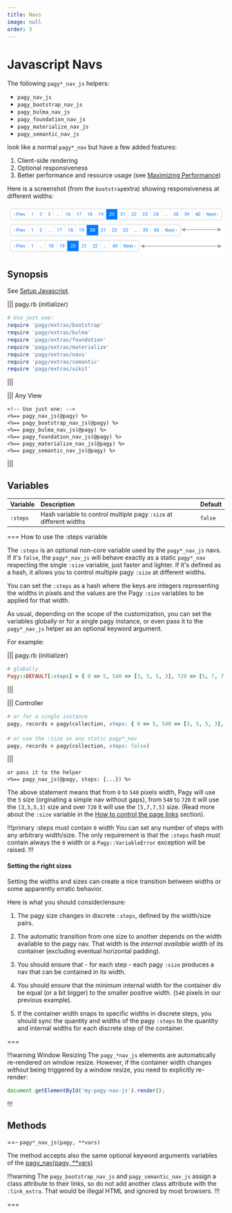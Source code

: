 ```yaml
---
title: Navs
image: null
order: 3
---
```


# Javascript Navs

The following `pagy*_nav_js` helpers:

- `pagy_nav_js`
- `pagy_bootstrap_nav_js`
- `pagy_bulma_nav_js`
- `pagy_foundation_nav_js`
- `pagy_materialize_nav_js`
- `pagy_semantic_nav_js`

look like a normal `pagy*_nav` but have a few added features:

1. Client-side rendering
2. Optional responsiveness
3. Better performance and resource usage (see [Maximizing Performance](/docs/how-to.md#maximize-performance))

Here is a screenshot (from the `bootstrap`extra) showing responsiveness at different widths:

![bootstrap_nav_js](/docs/assets/images/bootstrap_nav_js.png)

## Synopsis

See [Setup Javascript](setup.md).

||| pagy.rb (initializer)

```ruby
# Use just one:
require 'pagy/extras/bootstrap'
require 'pagy/extras/bulma'
require 'pagy/extras/foundation'
require 'pagy/extras/materialize'
require 'pagy/extras/navs'
require 'pagy/extras/semantic'
require 'pagy/extras/uikit'
```

|||

||| Any View

```erb
<!-- Use just one: -->
<%== pagy_nav_js(@pagy) %>
<%== pagy_bootstrap_nav_js(@pagy) %>
<%== pagy_bulma_nav_js(@pagy) %>
<%== pagy_foundation_nav_js(@pagy) %>
<%== pagy_materialize_nav_js(@pagy) %>
<%== pagy_semantic_nav_js(@pagy) %>
```

|||

## Variables

| Variable | Description                                                        | Default |
|:---------|:-------------------------------------------------------------------|:--------|
| `:steps` | Hash variable to control multiple pagy `:size` at different widths | `false` |

=== How to use the :steps variable

The `:steps` is an optional non-core variable used by the `pagy*_nav_js` navs. If it's `false`, the `pagy*_nav_js` will behave
exactly as a static `pagy*_nav` respecting the single `:size` variable, just faster and lighter. If it's defined as a hash, it
allows you to control multiple pagy `:size` at different widths.

You can set the `:steps` as a hash where the keys are integers representing the widths in pixels and the values are the
Pagy `:size` variables to be applied for that width.

As usual, depending on the scope of the customization, you can set the variables globally or for a single pagy instance, or even
pass it to the `pagy*_nav_js` helper as an optional keyword argument.

For example:

||| pagy.rb (initializer)

```ruby
# globally
Pagy::DEFAULT[:steps] = { 0 => 5, 540 => [3, 5, 5, 3], 720 => [5, 7, 7, 5] }
```

|||

||| Controller

```ruby
# or for a single instance
pagy, records = pagy(collection, steps: { 0 => 5, 540 => [3, 5, 5, 3], 720 => [5, 7, 7, 5] })

# or use the :size as any static pagy*_nav
pagy, records = pagy(collection, steps: false)
```

|||

```erb
or pass it to the helper
<%== pagy_nav_js(@pagy, steps: {...}) %>
```

The above statement means that from `0` to `540` pixels width, Pagy will use the `5` size (orginating a simple nav without gaps),
from `540` to `720` it will use the `[3,5,5,3]` size and over `720` it will use the `[5,7,7,5]` size. (Read more about the `:size`
variable in the [How to control the page links](/docs/how-to.md#control-the-page-links) section).

!!!primary :steps must contain `0` width
You can set any number of steps with any arbitrary width/size. The only requirement is that the `:steps` hash must contain always
the `0` width or a `Pagy::VariableError` exception will be raised.
!!!

#### Setting the right sizes

Setting the widths and sizes can create a nice transition between widths or some apparently erratic behavior.

Here is what you should consider/ensure:

1. The pagy size changes in discrete `:steps`, defined by the width/size pairs.

2. The automatic transition from one size to another depends on the width available to the pagy nav. That width is the _internal
   available width_ of its container (excluding eventual horizontal padding).

3. You should ensure that - for each step - each pagy `:size` produces a nav that can be contained in its width.

4. You should ensure that the minimum internal width for the container div be equal (or a bit bigger) to the smaller positive
   width. (`540` pixels in our previous example).

5. If the container width snaps to specific widths in discrete steps, you should sync the quantity and widths of the pagy `:steps`
   to the quantity and internal widths for each discrete step of the container.

===

!!!warning Window Resizing
The `pagy_*nav_js` elements are automatically re-rendered on window resize. However, if the container width changes *without*
being triggered by a window resize, you need to explicitly re-render:

```js
document.getElementById('my-pagy-nav-js').render();
```

!!!

## Methods

==- `pagy*_nav_js(pagy, **vars)`

The method accepts also the same optional keyword arguments variables of
the [pagy_nav(pagy, **vars)](/docs/api/frontend.md#pagy-nav-pagy-vars)

!!!warning
The `pagy_bootstrap_nav_js` and `pagy_semantic_nav_js` assign a class attribute to their links, so do not add another class
attribute with the `:link_extra`. That would be illegal HTML and ignored by most browsers.
!!!

===
